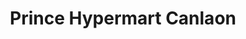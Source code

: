 ---
title: "Prince Hypermart Canlaon"
url: /canlaon/prince-hypermart-canlaon/
shop: Haushaltsartikel
---